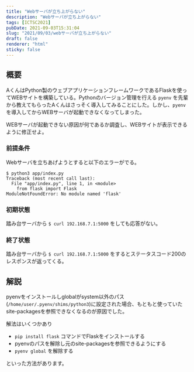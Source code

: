 ```yaml
---
title: "Webサーバが立ち上がらない"
description: "Webサーバが立ち上がらない"
tags: [ICTSC2021]
pubDate: 2021-09-03T15:31:04
slug: "2021/09/03/webサーバが立ち上がらない"
draft: false
renderer: "html"
sticky: false
---
```


<h2>概要</h2>

<p>AくんはPython製のウェブアプリケーションフレームワークであるFlaskを使ってWEBサイトを構築している。Pythonのバージョン管理を行える <code>pyenv</code> を先輩から教えてもらったAくんはさっそく導入してみることにした。しかし、<code>pyenv</code>を導入してからWEBサーバが起動できなくなってしまった。</p>

<p>WEBサーバが起動できない原因が何であるか調査し、WEBサイトが表示できるように修正せよ。</p>

<h3>前提条件</h3>

<p>Webサーバを立ちあげようとすると以下のエラーがでる。</p>

<div class="wp-block-syntaxhighlighter-code "><pre><code>$ python3 app/index.py 
Traceback (most recent call last):
  File &quot;app/index.py&quot;, line 1, in &lt;module&gt;
    from flask import Flask
ModuleNotFoundError: No module named 'flask'</code></pre></div>

<h3>初期状態</h3>

<p>踏み台サーバから <code>$ curl 192.168.7.1:5000</code> をしても応答がない。</p>

<h3>終了状態</h3>

<p>踏み台サーバから <code>$ curl 192.168.7.1:5000</code> をするとステータスコード200のレスポンスが返ってくる。</p>

<h2>解説</h2>

<p>pyenvをインストールしglobalがsystem以外のパス(<code>/home/user/.pyenv/shims/python3</code>)に設定された場合、もともと使っていたsite-packagesを参照できなくなるのが原因でした。</p>

<p>解法はいくつかあり</p>

<ul><li><code>pip install flask</code> コマンドでFlaskをインストールする</li><li>pyenvのパスを解除し元のsite-packagesを参照できるようにする</li><li><code>pyenv global</code> を解除する</li></ul>

<p>といった方法があります。</p>

